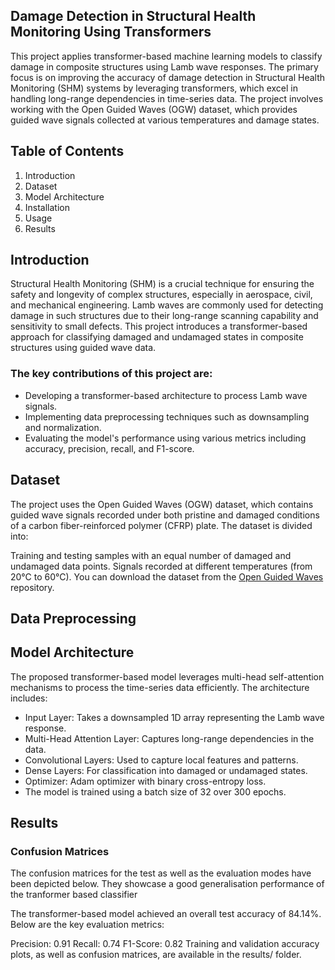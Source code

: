 ## Damage Detection in Structural Health Monitoring Using Transformers ##
This project applies transformer-based machine learning models to classify damage in composite structures using Lamb wave responses. The primary focus is on improving the accuracy of damage detection in Structural Health Monitoring (SHM) systems by leveraging transformers, which excel in handling long-range dependencies in time-series data. The project involves working with the Open Guided Waves (OGW) dataset, which provides guided wave signals collected at various temperatures and damage states.

## Table of Contents ##
1. Introduction
2. Dataset
3. Model Architecture
4. Installation
5. Usage
6. Results

## Introduction ##
Structural Health Monitoring (SHM) is a crucial technique for ensuring the safety and longevity of complex structures, especially in aerospace, civil, and mechanical engineering. Lamb waves are commonly used for detecting damage in such structures due to their long-range scanning capability and sensitivity to small defects. This project introduces a transformer-based approach for classifying damaged and undamaged states in composite structures using guided wave data.

### The key contributions of this project are: ###

- Developing a transformer-based architecture to process Lamb wave signals.
- Implementing data preprocessing techniques such as downsampling and normalization.
- Evaluating the model's performance using various metrics including accuracy, precision, recall, and F1-score.

## Dataset ##
The project uses the Open Guided Waves (OGW) dataset, which contains guided wave signals recorded under both pristine and damaged conditions of a carbon fiber-reinforced polymer (CFRP) plate. The dataset is divided into:

Training and testing samples with an equal number of damaged and undamaged data points.
Signals recorded at different temperatures (from 20°C to 60°C).
You can download the dataset from the [Open Guided Waves](https://openguidedwaves.de/ "OGW#2 dataset") repository.

## Data Preprocessing ##


## Model Architecture ##
The proposed transformer-based model leverages multi-head self-attention mechanisms to process the time-series data efficiently. The architecture includes:

- Input Layer: Takes a downsampled 1D array representing the Lamb wave response.
- Multi-Head Attention Layer: Captures long-range dependencies in the data.
- Convolutional Layers: Used to capture local features and patterns.
- Dense Layers: For classification into damaged or undamaged states.
- Optimizer: Adam optimizer with binary cross-entropy loss.
- The model is trained using a batch size of 32 over 300 epochs.

## Results ##

### Confusion Matrices ###
The confusion matrices for the test as well as the evaluation modes have been depicted below. They showcase a good generalisation performance of the tranformer based classifier

The transformer-based model achieved an overall test accuracy of 84.14%. Below are the key evaluation metrics:

Precision: 0.91
Recall: 0.74
F1-Score: 0.82
Training and validation accuracy plots, as well as confusion matrices, are available in the results/ folder.